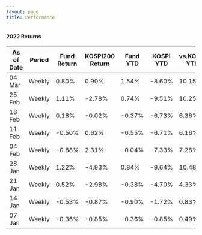 ```yaml
---
layout: page
title: Performance
---
```


#### 2022 Returns

| As of Date | Period | Fund Return | KOSPI200 Return | Fund YTD | KOSPI YTD | vs.KOSPI YTD|
|-------|--------|---------|---------|---------|---------|---------|
| 04 Mar | Weekly | 0.80% | 0.90% | 1.54% | -8.60% | 10.15% |
| 25 Feb | Weekly | 1.11% | -2.78% | 0.74% | -9.51% | 10.25% |
| 18 Feb | Weekly | 0.18% | -0.02% | -0.37% | -6.73% | 6.36% |
| 11 Feb | Weekly | -0.50% | 0.62% | -0.55% | -6.71% | 6.16% |
| 04 Feb | Weekly | -0.88% | 2.31% | -0.04% | -7.33% | 7.28% |
| 28 Jan | Weekly | 1.22% | -4.93% | 0.84% | -9.64% | 10.48% |
| 21 Jan | Weekly | 0.52% | -2.98% | -0.38% | -4.70% | 4.33% |
| 14 Jan | Weekly | -0.53% | -0.87% | -0.90% | -1.72% | 0.83% |
| 07 Jan | Weekly | -0.36% | -0.85% | -0.36% | -0.85% | 0.49% |
